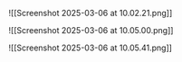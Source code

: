 
![[Screenshot 2025-03-06 at 10.02.21.png]]

![[Screenshot 2025-03-06 at 10.05.00.png]]

![[Screenshot 2025-03-06 at 10.05.41.png]]
